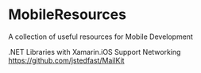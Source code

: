 MobileResources
===============

A collection of useful resources for Mobile Development

.NET Libraries with Xamarin.iOS Support
Networking
https://github.com/jstedfast/MailKit
